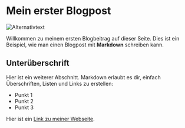# Mein erster Blogpost

![Alternativtext](https://lh4.googleusercontent.com/NIWAi75rca2dH2_Dybrtte8iKjRs5m3EMPg_GySxtJZ3hU0uPJYER9DC-uujwF-g5fiOT4WkN_hzFshcHES_tsRfZR6VhrVOYtDyK4iL2JDou6a4qm1hp_zFk-8QMvHJkQ=w1280)

Willkommen zu meinem ersten Blogbeitrag auf dieser Seite. Dies ist ein Beispiel, wie man einen Blogpost mit **Markdown** schreiben kann.

## Unterüberschrift

Hier ist ein weiterer Abschnitt. Markdown erlaubt es dir, einfach Überschriften, Listen und Links zu erstellen:

- Punkt 1
- Punkt 2
- Punkt 3

Hier ist ein [Link zu meiner Webseite](https://meine-webseite.com).
